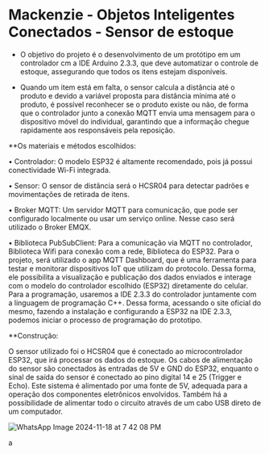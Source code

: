 # Mackenzie - Objetos Inteligentes Conectados - Sensor de estoque 

- O objetivo do projeto é o desenvolvimento de um protótipo em um controlador cm a IDE Arduino 2.3.3, que deve automatizar o controle de estoque, assegurando que todos os itens estejam disponíveis.

- Quando um item está em falta, o sensor calcula a distância até o produto e devido a variável proposta para distância mínima até o produto, é possível reconhecer se o produto existe ou não, de forma que o controlador junto a conexão MQTT envia uma mensagem para o dispositivo móvel do individual, garantindo que a informação chegue rapidamente aos responsáveis pela reposição.
  
**Os materiais e métodos escolhidos:


•	Controlador: O modelo ESP32 é altamente recomendado, pois já possui 
conectividade Wi-Fi integrada.

•	Sensor: O sensor de distância será o HCSR04 para detectar padrões e movimentações de retirada de itens.

•	Broker MQTT: Um servidor MQTT para comunicação, que pode ser configurado localmente ou usar um serviço online. Nesse caso será utilizado o Broker EMQX.

•	Biblioteca PubSubClient: Para a comunicação via MQTT no controlador, Biblioteca Wifi para conexão com a rede, Biblioteca do ESP32.
Para o projeto, será utilizado o app MQTT Dashboard, que é uma ferramenta para testar e monitorar dispositivos IoT que utilizam do protocolo. Dessa forma, ele possibilita a visualização e publicação dos dados enviados e interage com o modelo do controlador escolhido (ESP32) diretamente do celular.
Para a programação, usaremos a IDE 2.3.3 do controlador juntamente com a linguagem de programação C++. Dessa forma, acessando o site oficial do mesmo, fazendo a
instalação e configurando a ESP32 na IDE 2.3.3, podemos iniciar o processo de programação do prototipo.

**Construção:

O sensor utilizado foi o HCSR04 que é conectado ao microcontrolador ESP32, que irá processar os dados do estoque. Os cabos de alimentação do sensor são conectados às entradas de 5V e GND do ESP32, enquanto o sinal de saída do sensor é conectado ao pino digital 14 e 25 (Trigger e Echo). Este sistema é alimentado por uma fonte de 5V, adequada para a operação dos componentes eletrônicos envolvidos. Também há a possibilidade de alimentar todo o circuito através de um cabo USB direto de um computador.

![WhatsApp Image 2024-11-18 at 7 42 08 PM](https://github.com/user-attachments/assets/b15e495c-731d-48e3-a4ca-2828edd62ab9)


a




